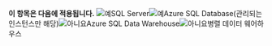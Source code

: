 <Token>**이 항목은 다음에 적용됩니다.** ![예](media/yes.png)SQL Server![예](media/yes.png)Azure SQL Database(관리되는 인스턴스만 해당)![아니요](media/no.png)Azure SQL Data Warehouse![아니요](media/no.png)병렬 데이터 웨어하우스 </Token>
